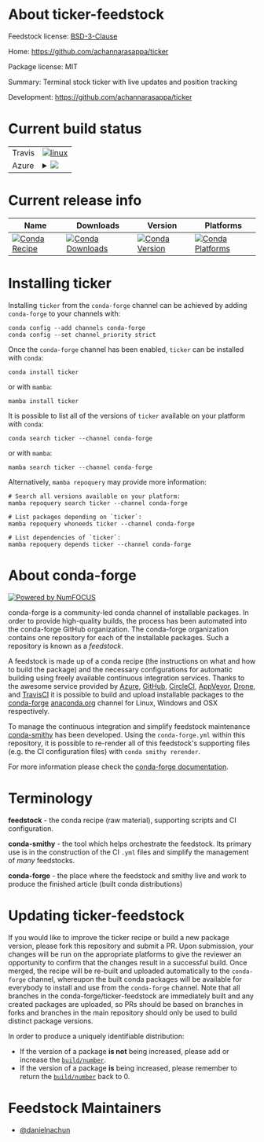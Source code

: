 About ticker-feedstock
======================

Feedstock license: [BSD-3-Clause](https://github.com/conda-forge/ticker-feedstock/blob/main/LICENSE.txt)

Home: https://github.com/achannarasappa/ticker

Package license: MIT

Summary: Terminal stock ticker with live updates and position tracking

Development: https://github.com/achannarasappa/ticker

Current build status
====================


<table><tr>
    <td>Travis</td>
    <td>
      <a href="https://app.travis-ci.com/conda-forge/ticker-feedstock">
        <img alt="linux" src="https://img.shields.io/travis/com/conda-forge/ticker-feedstock/main.svg?label=Linux">
      </a>
    </td>
  </tr>
    
  <tr>
    <td>Azure</td>
    <td>
      <details>
        <summary>
          <a href="https://dev.azure.com/conda-forge/feedstock-builds/_build/latest?definitionId=23936&branchName=main">
            <img src="https://dev.azure.com/conda-forge/feedstock-builds/_apis/build/status/ticker-feedstock?branchName=main">
          </a>
        </summary>
        <table>
          <thead><tr><th>Variant</th><th>Status</th></tr></thead>
          <tbody><tr>
              <td>linux_64</td>
              <td>
                <a href="https://dev.azure.com/conda-forge/feedstock-builds/_build/latest?definitionId=23936&branchName=main">
                  <img src="https://dev.azure.com/conda-forge/feedstock-builds/_apis/build/status/ticker-feedstock?branchName=main&jobName=linux&configuration=linux%20linux_64_" alt="variant">
                </a>
              </td>
            </tr><tr>
              <td>linux_aarch64</td>
              <td>
                <a href="https://dev.azure.com/conda-forge/feedstock-builds/_build/latest?definitionId=23936&branchName=main">
                  <img src="https://dev.azure.com/conda-forge/feedstock-builds/_apis/build/status/ticker-feedstock?branchName=main&jobName=linux&configuration=linux%20linux_aarch64_" alt="variant">
                </a>
              </td>
            </tr><tr>
              <td>linux_ppc64le</td>
              <td>
                <a href="https://dev.azure.com/conda-forge/feedstock-builds/_build/latest?definitionId=23936&branchName=main">
                  <img src="https://dev.azure.com/conda-forge/feedstock-builds/_apis/build/status/ticker-feedstock?branchName=main&jobName=linux&configuration=linux%20linux_ppc64le_" alt="variant">
                </a>
              </td>
            </tr><tr>
              <td>osx_64</td>
              <td>
                <a href="https://dev.azure.com/conda-forge/feedstock-builds/_build/latest?definitionId=23936&branchName=main">
                  <img src="https://dev.azure.com/conda-forge/feedstock-builds/_apis/build/status/ticker-feedstock?branchName=main&jobName=osx&configuration=osx%20osx_64_" alt="variant">
                </a>
              </td>
            </tr><tr>
              <td>osx_arm64</td>
              <td>
                <a href="https://dev.azure.com/conda-forge/feedstock-builds/_build/latest?definitionId=23936&branchName=main">
                  <img src="https://dev.azure.com/conda-forge/feedstock-builds/_apis/build/status/ticker-feedstock?branchName=main&jobName=osx&configuration=osx%20osx_arm64_" alt="variant">
                </a>
              </td>
            </tr><tr>
              <td>win_64</td>
              <td>
                <a href="https://dev.azure.com/conda-forge/feedstock-builds/_build/latest?definitionId=23936&branchName=main">
                  <img src="https://dev.azure.com/conda-forge/feedstock-builds/_apis/build/status/ticker-feedstock?branchName=main&jobName=win&configuration=win%20win_64_" alt="variant">
                </a>
              </td>
            </tr>
          </tbody>
        </table>
      </details>
    </td>
  </tr>
</table>

Current release info
====================

| Name | Downloads | Version | Platforms |
| --- | --- | --- | --- |
| [![Conda Recipe](https://img.shields.io/badge/recipe-ticker-green.svg)](https://anaconda.org/conda-forge/ticker) | [![Conda Downloads](https://img.shields.io/conda/dn/conda-forge/ticker.svg)](https://anaconda.org/conda-forge/ticker) | [![Conda Version](https://img.shields.io/conda/vn/conda-forge/ticker.svg)](https://anaconda.org/conda-forge/ticker) | [![Conda Platforms](https://img.shields.io/conda/pn/conda-forge/ticker.svg)](https://anaconda.org/conda-forge/ticker) |

Installing ticker
=================

Installing `ticker` from the `conda-forge` channel can be achieved by adding `conda-forge` to your channels with:

```
conda config --add channels conda-forge
conda config --set channel_priority strict
```

Once the `conda-forge` channel has been enabled, `ticker` can be installed with `conda`:

```
conda install ticker
```

or with `mamba`:

```
mamba install ticker
```

It is possible to list all of the versions of `ticker` available on your platform with `conda`:

```
conda search ticker --channel conda-forge
```

or with `mamba`:

```
mamba search ticker --channel conda-forge
```

Alternatively, `mamba repoquery` may provide more information:

```
# Search all versions available on your platform:
mamba repoquery search ticker --channel conda-forge

# List packages depending on `ticker`:
mamba repoquery whoneeds ticker --channel conda-forge

# List dependencies of `ticker`:
mamba repoquery depends ticker --channel conda-forge
```


About conda-forge
=================

[![Powered by
NumFOCUS](https://img.shields.io/badge/powered%20by-NumFOCUS-orange.svg?style=flat&colorA=E1523D&colorB=007D8A)](https://numfocus.org)

conda-forge is a community-led conda channel of installable packages.
In order to provide high-quality builds, the process has been automated into the
conda-forge GitHub organization. The conda-forge organization contains one repository
for each of the installable packages. Such a repository is known as a *feedstock*.

A feedstock is made up of a conda recipe (the instructions on what and how to build
the package) and the necessary configurations for automatic building using freely
available continuous integration services. Thanks to the awesome service provided by
[Azure](https://azure.microsoft.com/en-us/services/devops/), [GitHub](https://github.com/),
[CircleCI](https://circleci.com/), [AppVeyor](https://www.appveyor.com/),
[Drone](https://cloud.drone.io/welcome), and [TravisCI](https://travis-ci.com/)
it is possible to build and upload installable packages to the
[conda-forge](https://anaconda.org/conda-forge) [anaconda.org](https://anaconda.org/)
channel for Linux, Windows and OSX respectively.

To manage the continuous integration and simplify feedstock maintenance
[conda-smithy](https://github.com/conda-forge/conda-smithy) has been developed.
Using the ``conda-forge.yml`` within this repository, it is possible to re-render all of
this feedstock's supporting files (e.g. the CI configuration files) with ``conda smithy rerender``.

For more information please check the [conda-forge documentation](https://conda-forge.org/docs/).

Terminology
===========

**feedstock** - the conda recipe (raw material), supporting scripts and CI configuration.

**conda-smithy** - the tool which helps orchestrate the feedstock.
                   Its primary use is in the construction of the CI ``.yml`` files
                   and simplify the management of *many* feedstocks.

**conda-forge** - the place where the feedstock and smithy live and work to
                  produce the finished article (built conda distributions)


Updating ticker-feedstock
=========================

If you would like to improve the ticker recipe or build a new
package version, please fork this repository and submit a PR. Upon submission,
your changes will be run on the appropriate platforms to give the reviewer an
opportunity to confirm that the changes result in a successful build. Once
merged, the recipe will be re-built and uploaded automatically to the
`conda-forge` channel, whereupon the built conda packages will be available for
everybody to install and use from the `conda-forge` channel.
Note that all branches in the conda-forge/ticker-feedstock are
immediately built and any created packages are uploaded, so PRs should be based
on branches in forks and branches in the main repository should only be used to
build distinct package versions.

In order to produce a uniquely identifiable distribution:
 * If the version of a package **is not** being increased, please add or increase
   the [``build/number``](https://docs.conda.io/projects/conda-build/en/latest/resources/define-metadata.html#build-number-and-string).
 * If the version of a package **is** being increased, please remember to return
   the [``build/number``](https://docs.conda.io/projects/conda-build/en/latest/resources/define-metadata.html#build-number-and-string)
   back to 0.

Feedstock Maintainers
=====================

* [@danielnachun](https://github.com/danielnachun/)

